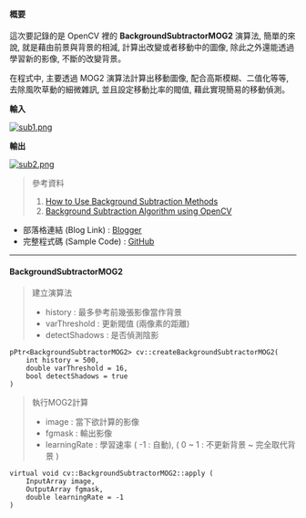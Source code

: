 #### 概要

這次要記錄的是 OpenCV 裡的 **BackgroundSubtractorMOG2** 演算法, 簡單的來說, 就是藉由前景與背景的相減, 計算出改變或者移動中的圖像, 除此之外還能透過學習新的影像, 不斷的改變背景。

在程式中, 主要透過 MOG2 演算法計算出移動圖像, 配合高斯模糊、二值化等等, 去除風吹草動的細微雜訊, 並且設定移動比率的閥值, 藉此實現簡易的移動偵測。

**輸入**

[![](https://lh3.googleusercontent.com/-GHDPJIvZPSM/WO4wz0uRkPI/AAAAAAAAJJM/egrdUw2P9owOj3yvxOSA_dvsOuO8xRPIwCE0/s850/sub1.png "sub1.png")](https://lh3.googleusercontent.com/KTtjwzThrWjD8M84KLRnG7LC3PhnRKwOsTBc_JM8E8Lz7FhHS5iquHcwqCx-MYEEZeR7z6VUXhQaiu86ovhtLvoKLjWJoqRsfsJmCg=w3098-h1307-rw-no)

**輸出**

[![](https://lh3.googleusercontent.com/-OypLRZovC6A/WO4xDRzQXqI/AAAAAAAAJJc/GaSD4D4PcZ4yKryw8FXvXUnbqrDbAsrKgCE0/s850/sub2.png "sub2.png")](https://lh3.googleusercontent.com/NIqGV1mi8j-65Gc4wVFbwm3EhzWRDeyZR-VTtjgi8dYZPVD6Efey5fAOHrlN_hJ2RCxaNx-x3LtlOQeEXK7aEtmQQWIspiM_wfeNrQ=w3098-h1307-rw-no)


>參考資料
>1. [How to Use Background Subtraction Methods](http://docs.opencv.org/trunk/d1/dc5/tutorial_background_subtraction.html)
>2. [Background Subtraction Algorithm using OpenCV](https://ccw1986.blogspot.tw/2016/03/background-subtraction-algorithm-using.html)


* 部落格連結 (Blog Link) : [Blogger](https://jasper1996826.blogspot.tw/2017/04/opencv-background-subtraction_61.html)
* 完整程式碼 (Sample Code) : [GitHub](https://github.com/jasperyen/opencv-examples/blob/master/cpp/Background_Subtraction_MOG2/Background_Subtraction_MOG2/main.cpp)

---

#### BackgroundSubtractorMOG2

>建立演算法
>
>- history : 最多參考前幾張影像當作背景
>- varThreshold : 更新閥值 (兩像素的距離)
>- detectShadows : 是否偵測陰影
```
pPtr<BackgroundSubtractorMOG2> cv::createBackgroundSubtractorMOG2(
	int history = 500,
	double varThreshold = 16, 
	bool detectShadows = true
)
```

>執行MOG2計算
>
>- image : 當下欲計算的影像
>- fgmask : 輸出影像
>- learningRate : 學習速率 ( -1 : 自動), ( 0 ~ 1 : 不更新背景 ~ 完全取代背景 )
```
virtual void cv::BackgroundSubtractorMOG2::apply (
	InputArray image, 
	OutputArray fgmask, 
	double learningRate = -1
)
```
